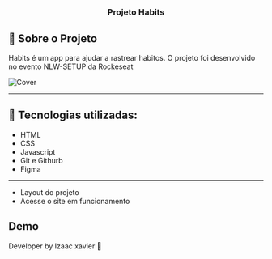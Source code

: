 # <h3 align="center">Projeto Habits</h3>
## 📖 Sobre o Projeto
Habits é um app para ajudar a rastrear habitos.
O projeto foi desenvolvido no evento NLW-SETUP da Rockeseat


![Cover](https://user-images.githubusercontent.com/105816549/213872140-957c192d-5f69-47ce-ac3d-cf260cb79487.png)
<hr>


## 🚀 Tecnologias utilizadas:
- HTML
- CSS
- Javascript
- Git e Githurb
- Figma
<hr>


 - <a hrel="" > Layout do projeto</a>
 - <a hrel="" > Acesse o site em funcionamento</a>

## Demo



Developer by Izaac xavier 💜